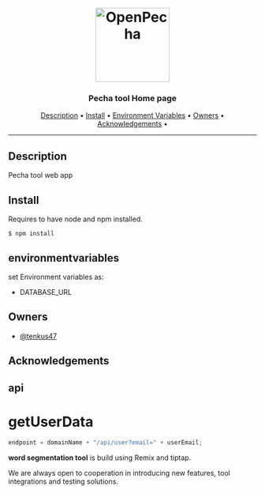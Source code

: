 <h1 align="center">
  <br>
  <a href="https://openpecha.org"><img src="https://avatars.githubusercontent.com/u/82142807?s=400&u=19e108a15566f3a1449bafb03b8dd706a72aebcd&v=4" alt="OpenPecha" width="150"></a>
  <br>
</h1>

<h3 align="center">Pecha tool Home page</h3>

<!-- Replace the title of the repository -->

<p align="center">
  <a href="#description">Description</a> •
  <a href="#install">Install</a> •
  <a href="#environmentvariables">Environment Variables</a> •
  <a href="#owners">Owners</a> •
  <a href="#Acknowledgements">Acknowledgements</a> •
</p>
<hr>

## Description

Pecha tool web app

## Install

Requires to have node and npm installed.

`$ npm install`

## environmentvariables

set Environment variables as:

- DATABASE_URL

<!-- This section must link to the docs which are in the root of the repository in /docs -->

## Owners

- [@tenkus47](https://github.com/tenkus47)

<!-- This section lists the owners of the repo -->

## Acknowledgements

## api

# getUserData

```javascript
endpoint = domainName + "/api/user?email=" + userEmail;
```

**word segmentation tool** is build using Remix and tiptap.

We are always open to cooperation in introducing new features, tool integrations and testing solutions.

```

```
